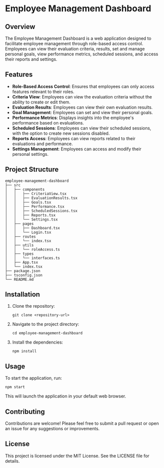# Employee Management Dashboard

## Overview
The Employee Management Dashboard is a web application designed to facilitate employee management through role-based access control. Employees can view their evaluation criteria, results, set and manage personal goals, view performance metrics, scheduled sessions, and access their reports and settings.

## Features
- **Role-Based Access Control**: Ensures that employees can only access features relevant to their roles.
- **Criteria View**: Employees can view the evaluation criteria without the ability to create or edit them.
- **Evaluation Results**: Employees can view their own evaluation results.
- **Goal Management**: Employees can set and view their personal goals.
- **Performance Metrics**: Displays insights into the employee's performance based on evaluations.
- **Scheduled Sessions**: Employees can view their scheduled sessions, with the option to create new sessions disabled.
- **Reports Access**: Employees can view reports related to their evaluations and performance.
- **Settings Management**: Employees can access and modify their personal settings.

## Project Structure
```
employee-management-dashboard
├── src
│   ├── components
│   │   ├── CriteriaView.tsx
│   │   ├── EvaluationResults.tsx
│   │   ├── Goals.tsx
│   │   ├── Performance.tsx
│   │   ├── ScheduledSessions.tsx
│   │   ├── Reports.tsx
│   │   └── Settings.tsx
│   ├── pages
│   │   ├── Dashboard.tsx
│   │   └── Login.tsx
│   ├── routes
│   │   └── index.tsx
│   ├── utils
│   │   └── roleAccess.ts
│   ├── types
│   │   └── interfaces.ts
│   ├── App.tsx
│   └── index.tsx
├── package.json
├── tsconfig.json
└── README.md
```

## Installation
1. Clone the repository:
   ```
   git clone <repository-url>
   ```
2. Navigate to the project directory:
   ```
   cd employee-management-dashboard
   ```
3. Install the dependencies:
   ```
   npm install
   ```

## Usage
To start the application, run:
```
npm start
```
This will launch the application in your default web browser.

## Contributing
Contributions are welcome! Please feel free to submit a pull request or open an issue for any suggestions or improvements.

## License
This project is licensed under the MIT License. See the LICENSE file for details.